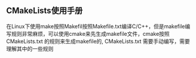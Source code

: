 ## CMakeLists使用手册
在Linux下使用make按照Makefil按照Makefile.txt编译C/C++，但是makefile编写规则非常麻烦，可以使用cmake来先生成makefile文件，cmake按照 CMakeLists.txt 的规则来生成makefile的, CMakeLists.txt  需要手动编写，需要理解其中的一些规则